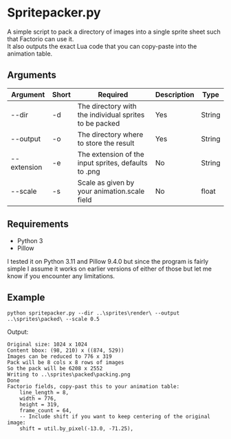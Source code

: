 # Spritepacker.py

A simple script to pack a directory of images into a single sprite sheet such that Factorio can use it.  
It also outputs the exact Lua code that you can copy-paste into the animation table.

## Arguments

| Argument    | Short | Required                                               | Description | Type   |
|-------------|-------|--------------------------------------------------------|-------------|--------|
| --dir       | -d    | The directory with the individual sprites to be packed | Yes         | String |
| --output    | -o    | The directory where to store the result                | Yes         | String |
| --extension | -e    | The extension of the input sprites, defaults to .png   | No          | String |
| --scale     | -s    | Scale as given by your animation.scale field           | No          | float  |

## Requirements

 * Python 3
 * Pillow 

I tested it on Python 3.11 and Pillow 9.4.0 but since the program is fairly simple I assume it works on earlier versions
of either of those but let me know if you encounter any limitations.

## Example

`` python spritepacker.py --dir ..\sprites\render\ --output ..\sprites\packed\ --scale 0.5 ``

Output:

```
Original size: 1024 x 1024
Content bbox: (98, 210) x ((874, 529))
Images can be reduced to 776 x 319
Pack will be 8 cols x 8 rows of images
So the pack will be 6208 x 2552
Writing to ..\sprites\packed\packing.png
Done
Factorio fields, copy-past this to your animation table:
	line_length = 8,
	width = 776,
	height = 319,
	frame_count = 64,
	-- Include shift if you want to keep centering of the original image:
	shift = util.by_pixel(-13.0, -71.25),
```
